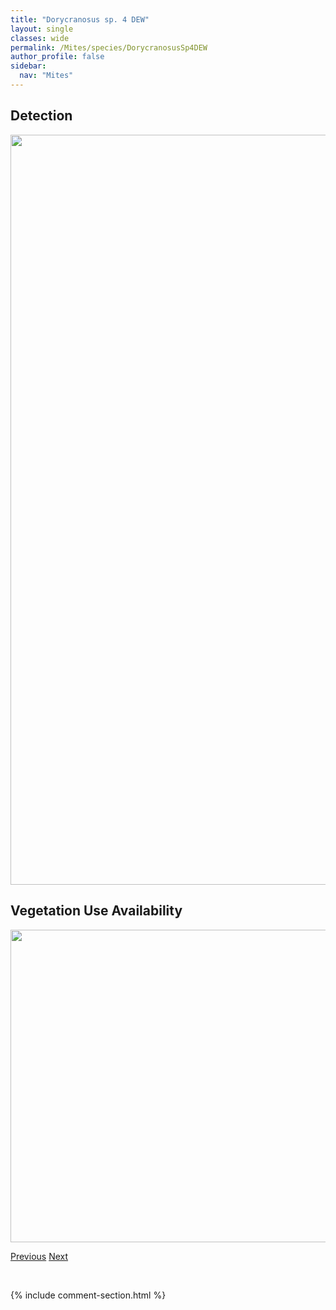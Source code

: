 ```yaml
---
title: "Dorycranosus sp. 4 DEW"
layout: single
classes: wide
permalink: /Mites/species/DorycranosusSp4DEW
author_profile: false
sidebar:
  nav: "Mites"
---
```


<h2>Detection</h2>

<a href="https://drive.google.com/uc?export=view&id=12KED8rz14ZzPAZ_1254rnkzWYJ4x_11H">
<img src="https://drive.google.com/uc?export=view&id=12KED8rz14ZzPAZ_1254rnkzWYJ4x_11H" height = "1200" width = "800">
</a>


<h2>Vegetation Use Availability</h2>

<a href="https://drive.google.com/uc?export=view&id=1m0wj6SpzDe2cA4uX_bpN8K-WOju1v9He">
<img src="https://drive.google.com/uc?export=view&id=1m0wj6SpzDe2cA4uX_bpN8K-WOju1v9He" height = "500" width = "1000">
</a>


<a href="/DevelopmentWebsite/Mites/species/DorycranosusSp3DEW" class="pagination--pager" title="Dorycranosus sp. 3 DEW">Previous</a> <a href="/DevelopmentWebsite/Mites/species/DyobelbaSp1DEW" class="pagination--pager" title="Dyobelba sp. 1 DEW">Next</a>

<p>&nbsp;</p>

{% include comment-section.html %}
